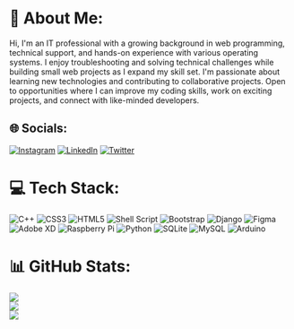 # 💫 About Me:
Hi, I'm an IT professional with a growing background in web programming, technical support, and hands-on experience with various operating systems. I enjoy troubleshooting and solving technical challenges while building small web projects as I expand my skill set. I'm passionate about learning new technologies and contributing to collaborative projects. Open to opportunities where I can improve my coding skills, work on exciting projects, and connect with like-minded developers.


## 🌐 Socials:
[![Instagram](https://img.shields.io/badge/Instagram-%23E4405F.svg?logo=Instagram&logoColor=white)](https://instagram.com/ti3e3e) [![LinkedIn](https://img.shields.io/badge/LinkedIn-%230077B5.svg?logo=linkedin&logoColor=white)](https://linkedin.com/in/tibebesilasse-tadele-5547bb198) [![Twitter](https://img.shields.io/badge/Twitter-%231DA1F2.svg?logo=Twitter&logoColor=white)](https://twitter.com/_TI3E3E) 

# 💻 Tech Stack:
![C++](https://img.shields.io/badge/c++-%2300599C.svg?style=for-the-badge&logo=c%2B%2B&logoColor=white) ![CSS3](https://img.shields.io/badge/css3-%231572B6.svg?style=for-the-badge&logo=css3&logoColor=white) ![HTML5](https://img.shields.io/badge/html5-%23E34F26.svg?style=for-the-badge&logo=html5&logoColor=white) ![Shell Script](https://img.shields.io/badge/shell_script-%23121011.svg?style=for-the-badge&logo=gnu-bash&logoColor=white) ![Bootstrap](https://img.shields.io/badge/bootstrap-%23563D7C.svg?style=for-the-badge&logo=bootstrap&logoColor=white) ![Django](https://img.shields.io/badge/django-%23092E20.svg?style=for-the-badge&logo=django&logoColor=white) 	![Figma](https://img.shields.io/badge/figma-%23F24E1E.svg?style=for-the-badge&logo=figma&logoColor=white) ![Adobe XD](https://img.shields.io/badge/Adobe%20XD-470137?style=for-the-badge&logo=Adobe%20XD&logoColor=#FF61F6) ![Raspberry Pi](https://img.shields.io/badge/-RaspberryPi-C51A4A?style=for-the-badge&logo=Raspberry-Pi) ![Python](https://img.shields.io/badge/python-3670A0?style=for-the-badge&logo=python&logoColor=ffdd54) ![SQLite](https://img.shields.io/badge/sqlite-%2307405e.svg?style=for-the-badge&logo=sqlite&logoColor=white) ![MySQL](https://img.shields.io/badge/mysql-%2300f.svg?style=for-the-badge&logo=mysql&logoColor=white) ![Arduino](https://img.shields.io/badge/-Arduino-00979D?style=for-the-badge&logo=Arduino&logoColor=white)
# 📊 GitHub Stats:
![](https://github-readme-stats.vercel.app/api?username=Tibebetad&theme=algolia&hide_border=false&include_all_commits=true&count_private=true)<br/>
![](https://github-readme-streak-stats.herokuapp.com/?user=Tibebetad&theme=algolia&hide_border=false)<br/>
![](https://github-readme-stats.vercel.app/api/top-langs/?username=Tibebetad&theme=algolia&hide_border=false&include_all_commits=true&count_private=true&layout=compact)

<!-- Proudly created with GPRM ( https://gprm.itsvg.in ) -->
